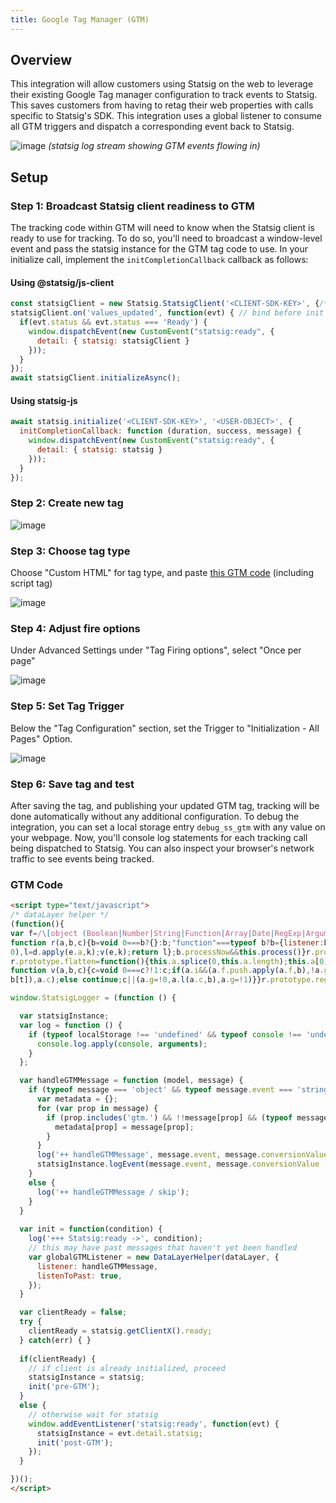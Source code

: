 ```yaml
---
title: Google Tag Manager (GTM) 
---
```


## Overview

This integration will allow customers using Statsig on the web to leverage their existing Google Tag manager configuration to track events to Statsig. This saves customers from having to retag their web properties with calls specific to Statsig's SDK. This integration uses a global listener to consume all GTM triggers and dispatch a corresponding event back to Statsig.

![image](/img/gtm-logstream.png)
_(statsig log stream showing GTM events flowing in)_

## Setup

### Step 1: Broadcast Statsig client readiness to GTM
The tracking code within GTM will need to know when the Statsig client is ready to use for tracking. To do so, you'll need to broadcast a window-level event and pass the statsig instance for the GTM tag code to use. In your initialize call, implement the `initCompletionCallback` callback as follows:

#### Using @statsig/js-client
```js
const statsigClient = new Statsig.StatsigClient('<CLIENT-SDK-KEY>', {/* USER */}, {/* OPTIONS */});
statsigClient.on('values_updated', function(evt) { // bind before init is called
  if(evt.status && evt.status === 'Ready') {
    window.dispatchEvent(new CustomEvent("statsig:ready", {
      detail: { statsig: statsigClient }
    }));        
  }
});
await statsigClient.initializeAsync();
```
#### Using statsig-js
```js
await statsig.initialize('<CLIENT-SDK-KEY>', '<USER-OBJECT>', {
  initCompletionCallback: function (duration, success, message) {
    window.dispatchEvent(new CustomEvent("statsig:ready", {
      detail: { statsig: statsig }
    }));
  }
}); 
```

### Step 2: Create new tag 
![image](/img/gtm-create-tag.png)

### Step 3: Choose tag type
Choose "Custom HTML" for tag type, and paste [this GTM code](#gtm-code) (including script tag)

![image](/img/gtm-tag-configuration.png)

### Step 4: Adjust fire options
Under Advanced Settings under "Tag Firing options", select "Once per page"

![image](/img/gtm-create-tag-options.png)

### Step 5: Set Tag Trigger
Below the "Tag Configuration" section, set the Trigger to "Initialization - All Pages" Option. 

![image](/img/gtm-tag-trigger.png)

### Step 6: Save tag and test
After saving the tag, and publishing your updated GTM tag, tracking will be done automatically without any additional configuration.
To debug the integration, you can set a local storage entry `debug_ss_gtm` with any value on your webpage. Now, you'll console log statements for each tracking call being dispatched to Statsig. You can also inspect your browser's network traffic to see events being tracked.

### GTM Code

```html
<script type="text/javascript">
/* dataLayer helper */
(function(){
var f=/\[object (Boolean|Number|String|Function|Array|Date|RegExp|Arguments)\]/;function g(a){return null==a?String(a):(a=f.exec(Object.prototype.toString.call(Object(a))))?a[1].toLowerCase():"object"}function m(a,b){return Object.prototype.hasOwnProperty.call(Object(a),b)}function n(a){if(!a||"object"!=g(a)||a.nodeType||a==a.window)return!1;try{if(a.constructor&&!m(a,"constructor")&&!m(a.constructor.prototype,"isPrototypeOf"))return!1}catch(c){return!1}for(var b in a);return void 0===b||m(a,b)};function p(a,b){var c={},d=c;a=a.split(".");for(var e=0;e<a.length-1;e++)d=d[a[e]]={};d[a[a.length-1]]=b;return c}function q(a,b){var c=!a._clear,d;for(d in a)if(m(a,d)){var e=a[d];"array"===g(e)&&c?("array"===g(b[d])||(b[d]=[]),q(e,b[d])):n(e)&&c?(n(b[d])||(b[d]={}),q(e,b[d])):b[d]=e}delete b._clear};
function r(a,b,c){b=void 0===b?{}:b;"function"===typeof b?b={listener:b,listenToPast:void 0===c?!1:c,processNow:!0,commandProcessors:{}}:b={listener:b.listener||function(){},listenToPast:b.listenToPast||!1,processNow:void 0===b.processNow?!0:b.processNow,commandProcessors:b.commandProcessors||{}};this.a=a;this.l=b.listener;this.j=b.listenToPast;this.g=this.i=!1;this.c={};this.f=[];this.b=b.commandProcessors;this.h=u(this);var d=this.a.push,e=this;this.a.push=function(){var k=[].slice.call(arguments,
0),l=d.apply(e.a,k);v(e,k);return l};b.processNow&&this.process()}r.prototype.process=function(){this.registerProcessor("set",function(){var c={};1===arguments.length&&"object"===g(arguments[0])?c=arguments[0]:2===arguments.length&&"string"===g(arguments[0])&&(c=p(arguments[0],arguments[1]));return c});this.i=!0;for(var a=this.a.length,b=0;b<a;b++)v(this,[this.a[b]],!this.j)};r.prototype.get=function(a){var b=this.c;a=a.split(".");for(var c=0;c<a.length;c++){if(void 0===b[a[c]])return;b=b[a[c]]}return b};
r.prototype.flatten=function(){this.a.splice(0,this.a.length);this.a[0]={};q(this.c,this.a[0])};r.prototype.registerProcessor=function(a,b){a in this.b||(this.b[a]=[]);this.b[a].push(b)};
function v(a,b,c){c=void 0===c?!1:c;if(a.i&&(a.f.push.apply(a.f,b),!a.g))for(;0<a.f.length;){b=a.f.shift();if("array"===g(b))a:{var d=a.c;g(b[0]);for(var e=b[0].split("."),k=e.pop(),l=b.slice(1),h=0;h<e.length;h++){if(void 0===d[e[h]])break a;d=d[e[h]]}try{d[k].apply(d,l)}catch(w){}}else if("arguments"===g(b)){e=a;k=[];l=b[0];if(e.b[l])for(d=e.b[l].length,h=0;h<d;h++)k.push(e.b[l][h].apply(e.h,[].slice.call(b,1)));a.f.push.apply(a.f,k)}else if("function"==typeof b)try{b.call(a.h)}catch(w){}else if(n(b))for(var t in b)q(p(t,
b[t]),a.c);else continue;c||(a.g=!0,a.l(a.c,b),a.g=!1)}}r.prototype.registerProcessor=r.prototype.registerProcessor;r.prototype.flatten=r.prototype.flatten;r.prototype.get=r.prototype.get;r.prototype.process=r.prototype.process;window.DataLayerHelper=r;function u(a){return{set:function(b,c){q(p(b,c),a.c)},get:function(b){return a.get(b)}}};})(); 

window.StatsigLogger = (function () {

  var statsigInstance;
  var log = function () {
    if (typeof localStorage !== 'undefined' && typeof console !== 'undefined' && localStorage.getItem('debug_ss_gtm')) {
      console.log.apply(console, arguments);
    }
  };

  var handleGTMMessage = function (model, message) {    
    if (typeof message === 'object' && typeof message.event === 'string') {
      var metadata = {};
      for (var prop in message) {
        if (prop.includes('gtm.') && !!message[prop] && (typeof message[prop] === 'number' || typeof message[prop] === 'boolean' || typeof message[prop] === 'string')) {
          metadata[prop] = message[prop];
        }
      }
      log('++ handleGTMMessage', message.event, message.conversionValue || null, metadata);
      statsigInstance.logEvent(message.event, message.conversionValue || null, metadata);
    }
    else {
      log('++ handleGTMMessage / skip');
    }
  }
  
  var init = function(condition) {
    log('+++ Statsig:ready ->', condition);
    // this may have past messages that haven't yet been handled
    var globalGTMListener = new DataLayerHelper(dataLayer, {
      listener: handleGTMMessage,
      listenToPast: true,
    });        
  }

  var clientReady = false;
  try {
    clientReady = statsig.getClientX().ready;
  } catch(err) { }
  
  if(clientReady) {
    // if client is already initialized, proceed
    statsigInstance = statsig;
    init('pre-GTM');
  }
  else {
    // otherwise wait for statsig
    window.addEventListener('statsig:ready', function(evt) {
      statsigInstance = evt.detail.statsig;
      init('post-GTM');
    });  
  }

})();  
</script>
```
